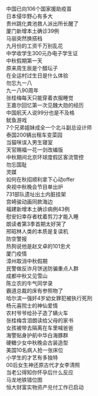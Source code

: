 中国已向106个国家援助疫苗  
日本侵华野心有多大  
贵州跳化粪池救人派出所长醒了  
厦门新增本土确诊39例  
马丽突然换搭档  
九月份的工资千万别乱花  
中学收学生300元办电子学生证  
中秋假期第一天  
原来周生辰是个醋坛子  
在全运村过生日是什么体验  
勿忘九一八  
九一八90周年  
张桂梅每天只能穿着衣服睡觉  
王嘉尔回忆第一次见魏大勋的经历  
中国航天人说99分也是不及格  
鱿鱼游戏  
7个兄弟姐妹成全一个北斗副总设计师  
泰国200辆出租车变菜园  
当猫咪误入男生寝室  
天官赐福一花一剑改编版  
中秋期间北京环球度假区客流管控  
勿忘国耻  
灵媒  
如何在秋招顺利拿下心动offer  
央视中秋晚会节目单出炉  
731部队遗址出土内脏挂架  
宫崎骏动画同款海边  
福建新增本土确诊病例43例  
慰安妇幸存者枕着剪刀才能入睡  
朗读者第3季首期太好哭了  
邢昭林人类的本质是复读机  
防空警报  
热狗说他是赵文卓的101忠犬  
厦门疫情  
漳州取消中秋假期  
民警做反诈月饼送防骗重点人群  
成都中秋又见雪山  
陈立农的牛气同学录  
霸道总裁的床有参照物了  
哈尔滨一强奸4岁幼女罪犯被执行死刑  
杨元喜院士的神仙爱情  
农村爷爷给孙子造了辆火车  
张桂梅含泪朗读给父母的家书  
女孩被带去隔离在车里喊爸爸  
海警贴身护航中华白海豚群  
硬糖少女中秋晚会古装造型  
美国10名病人抢一张床位  
小学生的才艺有多独特  
00后女生神还原古代才女李清照  
当老公得知你怀孕后什么反应  
马龙地铁错位图  
恒大财富实物资产兑付工作已启动  
